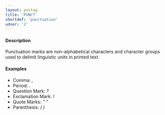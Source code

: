 ```yaml
---
layout: postag
title: 'PUNCT'
shortdef: 'punctuation'
udver: '2'
---
```


#### Description

Punctuation marks are non-alphabetical characters and character groups used to delimit linguistic units in printed text.

#### Examples

* Comma: _,_
* Period: _._
* Question Mark: _?_
* Exclamation Mark: _!_
* Quote Marks: _" "_
* Parenthesis: _( )_
<!-- Interlanguage links updated Út zář 29 20:42:57 CEST 2020 -->
